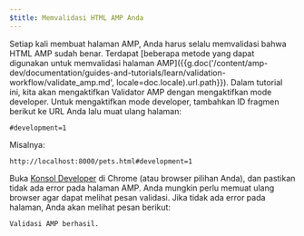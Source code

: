 ```yaml
---
$title: Memvalidasi HTML AMP Anda
---
```


Setiap kali membuat halaman AMP, Anda harus selalu memvalidasi bahwa HTML AMP sudah benar. Terdapat [beberapa metode yang dapat digunakan untuk memvalidasi halaman AMP]({{g.doc('/content/amp-dev/documentation/guides-and-tutorials/learn/validation-workflow/validate_amp.md', locale=doc.locale).url.path}}).  Dalam tutorial ini, kita akan mengaktifkan Validator AMP dengan mengaktifkan mode developer.  Untuk mengaktifkan mode developer, tambahkan ID fragmen berikut ke URL Anda lalu muat ulang halaman:

```text
#development=1
```

Misalnya:

```text
http://localhost:8000/pets.html#development=1
```

Buka [Konsol Developer](https://developer.chrome.com/devtools/docs/console) di Chrome (atau browser pilihan Anda), dan pastikan tidak ada error pada halaman AMP. Anda mungkin perlu memuat ulang browser agar dapat melihat pesan validasi. Jika tidak ada error pada halaman, Anda akan melihat pesan berikut:

```text
Validasi AMP berhasil.
```
